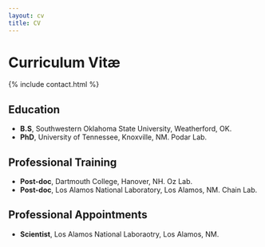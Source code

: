 ```yaml
---
layout: cv
title: CV
---
```


# Curriculum Vitæ

{% include contact.html %}

## Education

* **B.S**, Southwestern Oklahoma State University, Weatherford, OK.
* **PhD**, University of Tennessee, Knoxville, NM. Podar Lab.

## Professional Training

* **Post-doc**, Dartmouth College, Hanover, NH. Oz Lab.
* **Post-doc**, Los Alamos National Laboratory, Los Alamos, NM. Chain Lab.

## Professional Appointments

* **Scientist**, Los Alamos National Laboraotry, Los Alamos, NM.